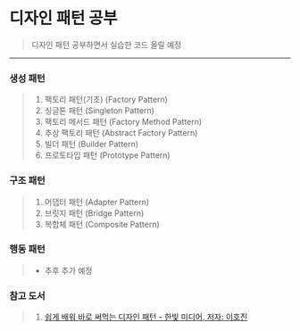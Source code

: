 # 디자인 패턴 공부
> 디자인 패턴 공부하면서 실습한 코드 올릴 예정
---

### 생성 패턴
> 1. 팩토리 패턴(기초) (Factory Pattern)
> 2. 싱글톤 패턴 (Singleton Pattern)
> 3. 팩토리 메서드 패턴 (Factory Method Pattern)
> 4. 추상 팩토리 패턴 (Abstract Factory Pattern)
> 5. 빌더 패턴 (Builder Pattern)
> 6. 프로토타입 패턴 (Prototype Pattern)
### 구조 패턴
> 1. 어댑터 패턴 (Adapter Pattern)
> 2. 브릿지 패턴 (Bridge Pattern)
> 3. 복합체 패턴 (Composite Pattern)
### 행동 패턴
> - 추후 추가 예정

### 참고 도서
> 1. [쉽게 배워 바로 써먹는 디자인 패턴 - 한빛 미디어, 저자: 이호진](https://m.hanbit.co.kr/store/books/book_view.html?p_code=B9696096335)